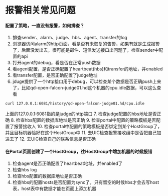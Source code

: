 # 报警相关常见问题

#### 配置了策略，一直没有报警，如何排查？

1. 排查sender、alarm、judge、hbs、agent、transfer的log
2. 浏览器访问alarm的http页面，看是否有未恢复的告警，如果有就是生成报警了，后面没发出去，很可能是邮件、短信发送接口出问题了，检查sender中配置的api
3. 打开agent的debug，看是否在正常push数据
4. 看agent配置，是否正确配置了heartbeat(hbs)和transfer的地址，并enabled
5. 看transfer配置，是否正确配置了judge地址
6. jduge提供了一个http接口用于debug，可以检查某个数据是否正确push上来了，比如qd-open-falcon-judge01.hd这个机器的cpu.idle数据，可以这么查看
```bash
curl 127.0.0.1:6081/history/qd-open-falcon-judge01.hd/cpu.idle
```
上面的127.0.0.1:6081指的是judge的http端口
7. 检查judge配置的hbs地址是否正确
8. 检查hbs配置的数据库地址是否正确
9. 检查portal中配置的策略模板是否配置了报警接收人
10. 检查portal中配置的策略模板是否绑定到某个HostGroup了，并且目标机器恰好在这个HostGroup中
11. 去UIC检查报警接收组中是否把自己加进去了
12. 去UIC检查自己的联系信息是否正确

#### 在Portal页面创建了一个HostGroup，往HostGroup中增加机器的时候报错

1. 检查agent是否正确配置了heartbeat地址，并enabled了
2. 检查hbs log
3. 检查hbs配置的数据库地址是否正确
4. 检查hbs的配置hosts是否配置为sync了，只有留空的时候hbs才会去写host表，host表中有数据才能在页面上添加机器


